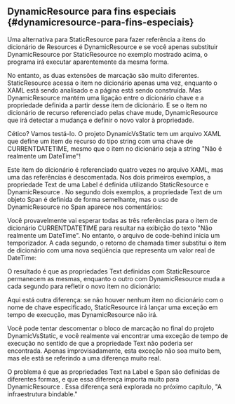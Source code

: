 ## DynamicResource para fins especiais {#dynamicresource-para-fins-especiais}

Uma alternativa para StaticResource para fazer referência a itens do dicionário de Resources é DynamicResource e se você apenas substituir DynamicResource por StaticResource no exemplo mostrado acima, o programa irá executar aparentemente da mesma forma.

No entanto, as duas extensões de marcação são muito diferentes. StaticResource acessa o item no dicionário apenas uma vez, enquanto o XAML está sendo analisado e a página está sendo construída. Mas DynamicResource mantém uma ligação entre o dicionário chave e a propriedade definida a partir desse item de dicionário. E se o item no dicionário de recurso referenciado pelas chave mude, DynamicResource que irá detectar a mudança e definir o novo valor à propriedade.

Cético? Vamos testá-lo. O projeto DynamicVsStatic tem um arquivo XAML que define um item de recurso do tipo string com uma chave de CURRENTDATETIME, mesmo que o item no dicionário seja a string &quot;Não é realmente um DateTime&quot;!

Este item do dicionário é referenciado quatro vezes no arquivo XAML, mas uma das referências é descomentada. Nos dois primeiros exemplos, a propriedade Text de uma Label é definida utilizando StaticResource e DynamicResource . No segundo dois exemplos, a propriedade Text de um objeto Span é definida de forma semelhante, mas o uso de DynamicResource no Span aparece nos comentários:

Você provavelmente vai esperar todas as três referências para o item de dicionário CURRENTDATETIME para resultar na exibição do texto &quot;Não realmente um DateTime&quot;. No entanto, o arquivo de code-behind inicia um temporizador. A cada segundo, o retorno de chamada timer substitui o item de dicionário com uma nova seqüência que representa um valor real de DateTime:

O resultado é que as propriedades Text definidas com StaticResource permanecem as mesmas, enquanto o outro com DynamicResource muda a cada segundo para refletir o novo item no dicionário:

Aqui está outra diferença: se não houver nenhum item no dicionário com o nome de chave especificado, StaticResource irá lançar uma exceção em tempo de execução, mas DynamicResource não irá.

Você pode tentar descomentar o bloco de marcação no final do projeto DynamicVsStatic, e você realmente vai encontrar uma exceção de tempo de execução no sentido de que a propriedade Text não poderia ser encontrada. Apenas improvisadamente, esta exceção não soa muito bem, mas ele está se referindo a uma diferença muito real.

O problema é que as propriedades Text na Label e Span são definidas de diferentes formas, e que essa diferença importa muito para DynamicResource . Essa diferença será explorada no próximo capítulo, &quot;A infraestrutura bindable.&quot;